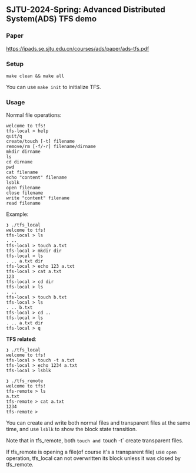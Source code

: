 ## SJTU-2024-Spring: Advanced Distributed System(ADS) TFS demo

### Paper

https://ipads.se.sjtu.edu.cn/courses/ads/paper/ads-tfs.pdf


### Setup

```
make clean && make all
```

You can use `make init` to initialize TFS.

### Usage

Normal file operations:

```
welcome to tfs!
tfs-local > help
quit/q
create/touch [-t] filename
remove/rm [-f/-r] filename/dirname
mkdir dirname
ls
cd dirname
pwd
cat filename
echo "content" filename
lsblk
open filename
close filename
write "content" filename
read filename
```

Example:

```
❯ ./tfs_local 
welcome to tfs!
tfs-local > ls
. .. 
tfs-local > touch a.txt
tfs-local > mkdir dir
tfs-local > ls
. .. a.txt dir 
tfs-local > echo 123 a.txt
tfs-local > cat a.txt
123
tfs-local > cd dir
tfs-local > ls
. .. 
tfs-local > touch b.txt
tfs-local > ls
. .. b.txt 
tfs-local > cd ..
tfs-local > ls
. .. a.txt dir 
tfs-local > q
```

**TFS related**:

```
❯ ./tfs_local
welcome to tfs!
tfs-local > touch -t a.txt
tfs-local > echo 1234 a.txt
tfs-local > lsblk

❯ ./tfs_remote
welcome to tfs!
tfs-remote > ls
a.txt 
tfs-remote > cat a.txt
1234
tfs-remote > 
```

You can create and write both normal files and transparent files at the same time, and use `lsblk` to show the block state transition. 

Note that in tfs_remote, both `touch and `touch -t` create transparent files. 

If tfs_remote is opening a file(of course it's a transparent file) use `open` operation, tfs_local can not overwritten its block unless it was closed by tfs_remote.
